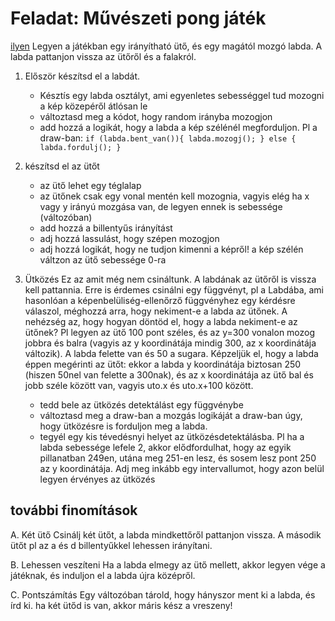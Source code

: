 # Feladat: Művészeti pong játék
[ilyen](http://www.thisiscolossal.com/2016/03/a-playable-version-of-pong-set-inside-a-piet-mondrian-painting/)
Legyen a játékban egy irányítható ütő, és egy magától mozgó labda. A labda pattanjon vissza az ütőről és a falakról.

1. Először készítsd el a labdát. 
    - Késztís egy labda osztályt, ami egyenletes sebességgel tud mozogni a kép közepéről átlósan le
    - változtasd meg a kódot, hogy random irányba mozogjon
    - add hozzá a logikát, hogy a labda a kép szélénél megforduljon. Pl  a draw-ban:
    `if (labda.bent_van()){
        labda.mozogj();
    } else {
        labda.fordulj();
    }`

2. készítsd el az ütőt
    - az ütő lehet egy téglalap
    - az ütőnek csak egy vonal mentén kell mozognia, vagyis elég ha x vagy y irányú mozgása van, de legyen ennek is sebessége (változóban)
    - add hozzá a billentyűs irányítást
    - adj hozzá lassulást, hogy szépen mozogjon
    - adj hozzá logikát, hogy ne tudjon kimenni a képről! a kép szélén váltzon az ütő sebessége 0-ra

3. Ütközés
Ez az amit még nem csináltunk. A labdának az ütőről is vissza kell pattannia. Erre is érdemes csinálni egy függvényt, pl a Labdába, ami hasonlóan a képenbelüliség-ellenőrző függvényhez egy kérdésre válaszol, méghozzá arra, hogy nekiment-e a labda az ütőnek. A nehézség az, hogy hogyan döntöd el, hogy a labda nekiment-e az ütőnek? Pl legyen az ütő 100 pont széles, és az y=300 vonalon mozog jobbra és balra (vagyis az y koordinátája mindig 300, az x koordinátája változik). A labda felette van és 50 a sugara. Képzeljük el, hogy a labda éppen megérinti az ütőt: ekkor a labda y koordinátája biztosan 250 (hiszen 50nel van felette a 300nak), és az x koordinátája az ütő bal és jobb széle között van, vagyis uto.x és uto.x+100 között. 
    - tedd bele az ütközés detektálást egy függvénybe
    - változtasd meg a draw-ban a mozgás logikáját a draw-ban úgy, hogy ütközésre is forduljon meg a labda. 
    - tegyél egy kis tévedésnyi helyet az ütközésdetektálásba. Pl ha a labda sebessége lefele 2, akkor elődfordulhat, hogy az egyik pillanatban 249en, utána meg 251-en lesz, és sosem lesz pont 250 az y koordinátája. Adj meg inkább egy intervallumot, hogy azon belül legyen érvényes az ütközés



## további finomítások

A. Két ütő
Csinálj két ütőt, a labda mindkettőről pattanjon vissza. A második ütőt pl az a és d billentyűkkel lehessen irányítani. 

B. Lehessen veszíteni
Ha a labda elmegy az ütő mellett, akkor legyen vége a játéknak, és induljon el a labda újra középről.

C. Pontszámítás
Egy változóban tárold, hogy hányszor ment ki a labda, és írd ki. ha két ütőd is van, akkor máris kész a vreszeny!
